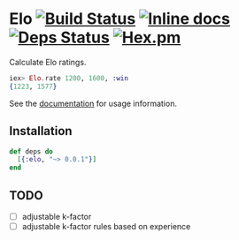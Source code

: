 # Elo [![Build Status](https://travis-ci.org/paulfri/elo.svg?branch=travis)](https://travis-ci.org/paulfri/elo) [![Inline docs](http://inch-ci.org/github/paulfri/elo.svg)](http://inch-ci.org/github/paulfri/elo) [![Deps Status](https://beta.hexfaktor.org/badge/all/github/paulfri/elo.svg)](https://beta.hexfaktor.org/github/paulfri/elo) [![Hex.pm](https://img.shields.io/hexpm/v/elo.svg?maxAge=2592000)]()

Calculate Elo ratings.

```elixir
iex> Elo.rate 1200, 1600, :win
{1223, 1577}
```

See the [documentation](https://hexdocs.pm/elo) for usage information.

## Installation

```elixir
def deps do
  [{:elo, "~> 0.0.1"}]
end
```

## TODO

- [ ] adjustable k-factor
- [ ] adjustable k-factor rules based on experience
